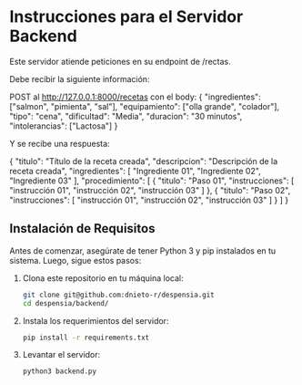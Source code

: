# Instrucciones para el Servidor Backend

Este servidor atiende peticiones en su endpoint de /rectas.

Debe recibir la siguiente información:

POST al http://127.0.0.1:8000/recetas con el body:
{
  "ingredientes": ["salmon", "pimienta", "sal"],
  "equipamiento": ["olla grande", "colador"],
  "tipo": "cena",
  "dificultad": "Media",
  "duracion": "30 minutos",
  "intolerancias": ["Lactosa"]
}

Y se recibe una respuesta:

{
	"titulo": "Título de la receta creada",
	"descripcion": "Descripción de la receta creada",
	"ingredientes": [
		"Ingrediente 01",
		"Ingrediente 02",
		"Ingrediente 03"
    ],
	"procedimiento": [
		{
			"titulo": "Paso 01",
			"instrucciones": [
				"instrucción 01",
				"instrucción 02",
				"instrucción 03"
			]
		},
		{
			"titulo": "Paso 02",
			"instrucciones": [
				"instrucción 01",
				"instrucción 02",
				"instrucción 03"
			]
		}
	]
}


## Instalación de Requisitos

Antes de comenzar, asegúrate de tener Python 3 y pip instalados en tu sistema. Luego, sigue estos pasos:

1. Clona este repositorio en tu máquina local:

   ```bash
   git clone git@github.com:dnieto-r/despensia.git
   cd despensia/backend/

2. Instala los requerimientos del servidor:

    ```bash
    pip install -r requirements.txt

3. Levantar el servidor:

    ```bash
    python3 backend.py
